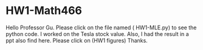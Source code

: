 # HW1-Math466
Hello Professor Gu.
Please click on the file named ( HW1-MLE.py) to see the python code.
I worked on the Tesla stock value.
Also, I had the result in a ppt also find here.
Please click on (HW1 figures)
Thanks.
